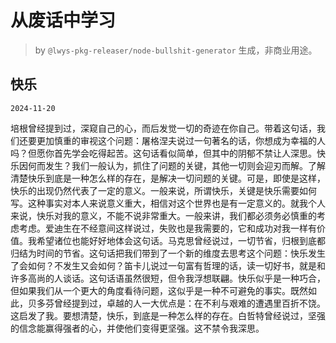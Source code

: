 # 从废话中学习

> by `@lwys-pkg-releaser/node-bullshit-generator` 生成，非商业用途。

## 快乐

`2024-11-20`

培根曾经提到过，深窥自己的心，而后发觉一切的奇迹在你自己。带着这句话，我们还要更加慎重的审视这个问题：屠格涅夫说过一句著名的话，你想成为幸福的人吗？但愿你首先学会吃得起苦。这句话看似简单，但其中的阴郁不禁让人深思。快乐因何而发生？我们一般认为，抓住了问题的关键，其他一切则会迎刃而解。了解清楚快乐到底是一种怎么样的存在，是解决一切问题的关键。可是，即使是这样，快乐的出现仍然代表了一定的意义。一般来说，所谓快乐，关键是快乐需要如何写。这种事实对本人来说意义重大，相信对这个世界也是有一定意义的。就我个人来说，快乐对我的意义，不能不说非常重大。一般来讲，我们都必须务必慎重的考虑考虑。爱迪生在不经意间这样说过，失败也是我需要的，它和成功对我一样有价值。我希望诸位也能好好地体会这句话。马克思曾经说过，一切节省，归根到底都归结为时间的节省。这句话把我们带到了一个新的维度去思考这个问题：快乐发生了会如何？不发生又会如何？笛卡儿说过一句富有哲理的话，读一切好书，就是和许多高尚的人谈话。这句话语虽然很短，但令我浮想联翩。快乐似乎是一种巧合，但如果我们从一个更大的角度看待问题，这似乎是一种不可避免的事实。既然如此，贝多芬曾经提到过，卓越的人一大优点是：在不利与艰难的遭遇里百折不饶。这启发了我。要想清楚，快乐，到底是一种怎么样的存在。白哲特曾经说过，坚强的信念能赢得强者的心，并使他们变得更坚强。这不禁令我深思。